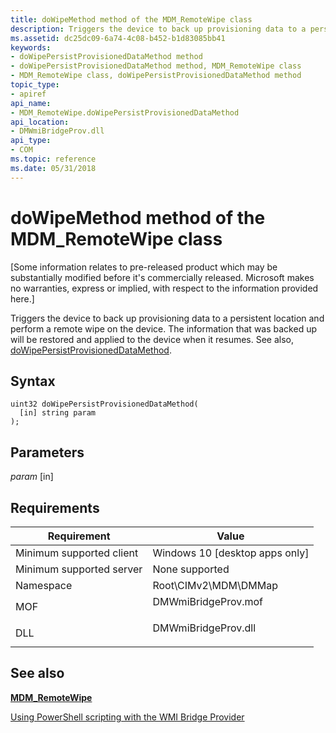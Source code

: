 ```yaml
---
title: doWipeMethod method of the MDM_RemoteWipe class
description: Triggers the device to back up provisioning data to a persistent location and perform a remote wipe on the device. The information that was backed up will be restored and applied to the device when it resumes.
ms.assetid: dc25dc09-6a74-4c08-b452-b1d83085bb41
keywords:
- doWipePersistProvisionedDataMethod method
- doWipePersistProvisionedDataMethod method, MDM_RemoteWipe class
- MDM_RemoteWipe class, doWipePersistProvisionedDataMethod method
topic_type:
- apiref
api_name:
- MDM_RemoteWipe.doWipePersistProvisionedDataMethod
api_location:
- DMWmiBridgeProv.dll
api_type:
- COM
ms.topic: reference
ms.date: 05/31/2018
---
```


# doWipeMethod method of the MDM\_RemoteWipe class

\[Some information relates to pre-released product which may be substantially modified before it's commercially released. Microsoft makes no warranties, express or implied, with respect to the information provided here.\]

Triggers the device to back up provisioning data to a persistent location and perform a remote wipe on the device. The information that was backed up will be restored and applied to the device when it resumes. See also, [doWipePersistProvisionedDataMethod](/windows/client-management/mdm/remotewipe-csp).

## Syntax


```mof
uint32 doWipePersistProvisionedDataMethod(
  [in] string param
);
```



## Parameters

<dl> <dt>

*param* \[in\]
</dt> <dd></dd> </dl>

## Requirements



| Requirement | Value |
|-------------------------------------|------------------------------------------------------------------------------------------------|
| Minimum supported client<br/> | Windows 10 \[desktop apps only\]<br/>                                                    |
| Minimum supported server<br/> | None supported<br/>                                                                      |
| Namespace<br/>                | Root\\CIMv2\\MDM\\DMMap<br/>                                                             |
| MOF<br/>                      | <dl> <dt>DMWmiBridgeProv.mof</dt> </dl> |
| DLL<br/>                      | <dl> <dt>DMWmiBridgeProv.dll</dt> </dl> |



## See also

<dl> <dt>

[**MDM\_RemoteWipe**](mdm-remotewipe.md)
</dt> <dt>

[Using PowerShell scripting with the WMI Bridge Provider](/windows/client-management/mdm/using-powershell-scripting-with-the-wmi-bridge-provider)
</dt> </dl>

 

